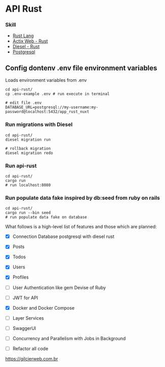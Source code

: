# API Rust

### Skill

- [Rust Lang](https://www.rust-lang.org/)
- [Actix Web - Rust](https://actix.rs/)
- [Diesel - Rust](https://diesel.rs/)
- [Postgresql](https://www.postgresql.org/)

## Config dontenv .env file environment variables
Loads environment variables from .env

```shell
cd api-rust/
cp .env-example .env # run execute in terminal

# edit file .env
DATABASE_URL=postgresql://my-username:my-password@localhost:5432/app_rust_nuxt

```
### Run migrations with Diesel
```shell
cd api-rust/
diesel migration run

# rollback migration
diesel migration redo
```

### Run api-rust

```shell
cd api-rust/
cargo run
# run localhost:8080

```

### Run populate data fake inspired by db:seed from ruby on rails

```shell
cd api-rust/
cargo run --bin seed
# run populate data fake on database

```

What follows is a high-level list of features and those which are planned:

* [x] Connection Database postgresql with diesel rust
* [x] Posts
* [x] Todos
* [X] Users
* [X] Profiles
* [ ] User Authentication like gem Devise of Ruby
* [ ] JWT for API
* [X] Docker and Docker Compose
* [ ] Layer Services
* [ ] SwaggerUI
* [ ] Concurrency and Parallelism with Jobs in Background
* [ ] Refactor all code


https://gilcierweb.com.br